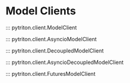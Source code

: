 <!--
Copyright (c) 2022, NVIDIA CORPORATION. All rights reserved.

Licensed under the Apache License, Version 2.0 (the "License");
you may not use this file except in compliance with the License.
You may obtain a copy of the License at

    http://www.apache.org/licenses/LICENSE-2.0

Unless required by applicable law or agreed to in writing, software
distributed under the License is distributed on an "AS IS" BASIS,
WITHOUT WARRANTIES OR CONDITIONS OF ANY KIND, either express or implied.
See the License for the specific language governing permissions and
limitations under the License.
-->

# Model Clients

::: pytriton.client.ModelClient

::: pytriton.client.AsyncioModelClient

::: pytriton.client.DecoupledModelClient

::: pytriton.client.AsyncioDecoupledModelClient

::: pytriton.client.FuturesModelClient

